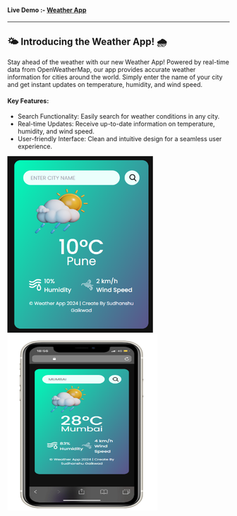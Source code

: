 <h4>Live Demo :-  <a href=""> Weather App</a> </h4>

<hr></hr>

<h2>🌤️ Introducing the Weather App! 🌧️</h2>

Stay ahead of the weather with our new Weather App! Powered by real-time data from OpenWeatherMap, our app provides accurate weather information for cities around the world. Simply enter the name of your city and get instant updates on temperature, humidity, and wind speed.

<h4>Key Features: </h4>
<ul>
  <li>Search Functionality: Easily search for weather conditions in any city.</li>
  <li>Real-time Updates: Receive up-to-date information on temperature, humidity, and wind speed.</li>
  <li>User-friendly Interface: Clean and intuitive design for a seamless user experience.</li>
</ul>





<img src="https://github.com/sudhanshu1313/Weather-App/blob/main/app01.png" alt="Shopping Mart 1" width="330" height="400px">

<img src="https://github.com/sudhanshu1313/Weather-App/blob/main/app02.png" alt="Shopping Mart 2" width="340" height="400px">
